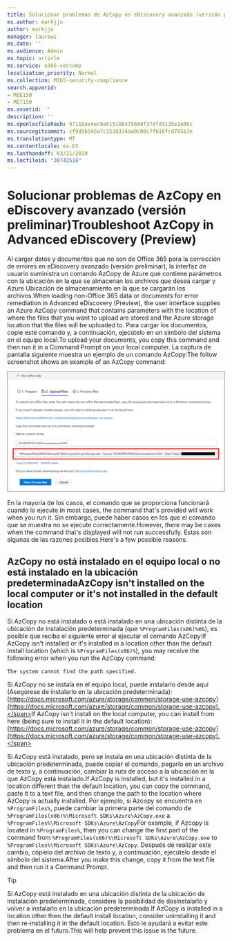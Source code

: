 ```yaml
---
title: Solucionar problemas de AzCopy en eDiscovery avanzado (versión preliminar)
ms.author: markjjo
author: markjjo
manager: laurawi
ms.date: ''
ms.audience: Admin
ms.topic: article
ms.service: o365-seccomp
localization_priority: Normal
ms.collection: M365-security-compliance
search.appverid:
- MOE150
- MET150
ms.assetid: ''
description: ''
ms.openlocfilehash: 9711bee4ec9a61510b47568df37dfd3135e1e00c
ms.sourcegitcommit: cf9d9b545a7c153d314aa9c08c7fb16fcd785b3e
ms.translationtype: MT
ms.contentlocale: es-ES
ms.lasthandoff: 03/21/2019
ms.locfileid: "30742518"
---
```

# <a name="troubleshoot-azcopy-in-advanced-ediscovery-preview"></a><span data-ttu-id="21825-102">Solucionar problemas de AzCopy en eDiscovery avanzado (versión preliminar)</span><span class="sxs-lookup"><span data-stu-id="21825-102">Troubleshoot AzCopy in Advanced eDiscovery (Preview)</span></span>

<span data-ttu-id="21825-103">Al cargar datos y documentos que no son de Office 365 para la corrección de errores en eDiscovery avanzado (versión preliminar), la interfaz de usuario suministra un comando AzCopy de Azure que contiene parámetros con la ubicación en la que se almacenan los archivos que desea cargar y Azure Ubicación de almacenamiento en la que se cargarán los archivos.</span><span class="sxs-lookup"><span data-stu-id="21825-103">When loading non-Office 365 data or documents for error remediation in Advanced eDiscovery (Preview), the user interface supplies an Azure AzCopy command that contains parameters with the location of where the files that you want to upload are stored and the Azure storage location that the files will be uploaded to.</span></span> <span data-ttu-id="21825-104">Para cargar los documentos, copie este comando y, a continuación, ejecútelo en un símbolo del sistema en el equipo local.</span><span class="sxs-lookup"><span data-stu-id="21825-104">To upload your documents, you copy this command and then run it in a Command Prompt on your local computer.</span></span>  <span data-ttu-id="21825-105">La captura de pantalla siguiente muestra un ejemplo de un comando AzCopy:</span><span class="sxs-lookup"><span data-stu-id="21825-105">The follow screenshot shows an example of an AzCopy command:</span></span>

![Cargar archivos que no son de Office 365](../media/46ba68f6-af11-4e70-bb91-5fc7973516e3.png)

<span data-ttu-id="21825-107">En la mayoría de los casos, el comando que se proporciona funcionará cuando lo ejecute.</span><span class="sxs-lookup"><span data-stu-id="21825-107">In most cases, the command that's provided will work when you run it.</span></span> <span data-ttu-id="21825-108">Sin embargo, puede haber casos en los que el comando que se muestra no se ejecute correctamente.</span><span class="sxs-lookup"><span data-stu-id="21825-108">However, there may be cases when the command that's displayed will not run successfully.</span></span> <span data-ttu-id="21825-109">Estas son algunas de las razones posibles.</span><span class="sxs-lookup"><span data-stu-id="21825-109">Here's a few possible reasons.</span></span>

## <a name="azcopy-isnt-installed-on-the-local-computer-or-its-not-installed-in-the-default-location"></a><span data-ttu-id="21825-110">AzCopy no está instalado en el equipo local o no está instalado en la ubicación predeterminada</span><span class="sxs-lookup"><span data-stu-id="21825-110">AzCopy isn't installed on the local computer or it's not installed in the default location</span></span>

<span data-ttu-id="21825-111">Si AzCopy no está instalado o está instalado en una ubicación distinta de la ubicación de instalación predeterminada (que `%ProgramFiles(x86)%`es), es posible que reciba el siguiente error al ejecutar el comando AzCopy:</span><span class="sxs-lookup"><span data-stu-id="21825-111">If AzCopy isn't installed or it's installed in a location other than the default install location (which is `%ProgramFiles(x86)%`), you may receive the following error when you run the AzCopy command:</span></span>

    The system cannot find the path specified.

<span data-ttu-id="21825-112">Si AzCopy no se instala en el equipo local, puede instalarlo desde aquí (Asegúrese de instalarlo en la ubicación predeterminada): [https://docs.microsoft.com/azure/storage/common/storage-use-azcopy](https://docs.microsoft.com/azure/storage/common/storage-use-azcopy).</span><span class="sxs-lookup"><span data-stu-id="21825-112">If AzCopy isn't install on the local computer, you can install from here (being sure to install it in the default location): [https://docs.microsoft.com/azure/storage/common/storage-use-azcopy](https://docs.microsoft.com/azure/storage/common/storage-use-azcopy).</span></span>


<span data-ttu-id="21825-113">Si AzCopy está instalado, pero se instala en una ubicación distinta de la ubicación predeterminada, puede copiar el comando, pegarlo en un archivo de texto y, a continuación, cambiar la ruta de acceso a la ubicación en la que AzCopy está instalado.</span><span class="sxs-lookup"><span data-stu-id="21825-113">If AzCopy is installed, but it's installed in a location different than the default location, you can copy the command, paste it to a text file, and then change the path to the location where AzCopy is actually installed.</span></span> <span data-ttu-id="21825-114">Por ejemplo, si Azcopy se encuentra en `%ProgramFiles%`, puede cambiar la primera parte del comando de `%ProgramFiles(x86)%\Microsoft SDKs\Azure\AzCopy.exe` a. `%ProgramFiles%\Microsoft SDKs\Azure\AzCopy`</span><span class="sxs-lookup"><span data-stu-id="21825-114">For example, if Azcopy is located in `%ProgramFiles%`, then you can change the first part of the command from `%ProgramFiles(x86)%\Microsoft SDKs\Azure\AzCopy.exe` to `%ProgramFiles%\Microsoft SDKs\Azure\AzCopy`.</span></span> <span data-ttu-id="21825-115">Después de realizar este cambio, cópielo del archivo de texto y, a continuación, ejecútelo desde el símbolo del sistema.</span><span class="sxs-lookup"><span data-stu-id="21825-115">After you make this change, copy it from the text file and then run it a Command Prompt.</span></span>

> [!TIP]
> <span data-ttu-id="21825-116">Si AzCopy está instalado en una ubicación distinta de la ubicación de instalación predeterminada, considere la posibilidad de desinstalarlo y volver a instalarlo en la ubicación predeterminada.</span><span class="sxs-lookup"><span data-stu-id="21825-116">If AzCopy is installed in a location other then the default install location, consider uninstalling it and then re-installing it in the default location.</span></span> <span data-ttu-id="21825-117">Esto le ayudará a evitar este problema en el futuro.</span><span class="sxs-lookup"><span data-stu-id="21825-117">This will help prevent this issue in the future.</span></span>